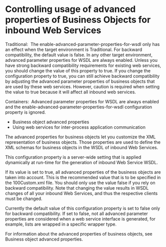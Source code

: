 # Controlling usage of advanced properties of Business Objects for inbound Web Services

Traditional:  The
enable-advanced-parameter-properties-for-wsdl only has an effect when the target
environment is Traditional. For backward compatibility, the default value is
false. In any other target environment, advanced parameter properties for WSDL are
always enabled. Unless you have strong backward compatibility requirements for existing web
services, you should change the value of this property to true. If you change the
configuration property to true, you can still achieve backward compatibility by
adjusting the advanced parameter properties of business objects that are used by these web services.
However, caution is required when setting the value to true because it will affect
all inbound web services.

Containers:  Advanced parameter properties for WSDL
are always enabled and the enable-advanced-parameter-properties-for-wsdl
configuration property is ignored.

- Business object advanced properties
- Using web services for inter-process application communication

The advanced properties for business objects let you customize the XML representation of business
objects. Those properties are used to define the XML schemas for business objects in the WSDL of
inbound Web Services.

This configuration property is a server-wide setting that is applied dynamically at run-time for
the generation of inbound Web Service WSDL.

If its value is set to true, all advanced properties of the business objects are
taken into account. This is the recommended value that is to be specified in the
100Custom.xml file. You should only use the value false if you
rely on backward compatibility. Note that changing the value results in WSDL changes of all your
inbound Web Services, and thus the respective clients must be changed.

Currently the default value of this configuration property is set to false only
for backward compatibility. If set to false, not all advanced parameter properties
are considered when a web service interface is generated, for example, lists are wrapped in a
specific wrapper type.

For information about the advanced properties of business objects, see Business object advanced properties.